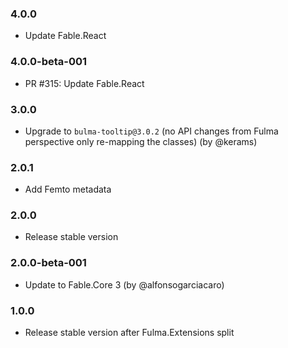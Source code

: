 ### 4.0.0

* Update Fable.React

### 4.0.0-beta-001

* PR #315: Update Fable.React

### 3.0.0

* Upgrade to `bulma-tooltip@3.0.2` (no API changes from Fulma perspective only re-mapping the classes) (by @kerams)

### 2.0.1

* Add Femto metadata

### 2.0.0

* Release stable version

### 2.0.0-beta-001

* Update to Fable.Core 3 (by @alfonsogarciacaro)

### 1.0.0

* Release stable version after Fulma.Extensions split
